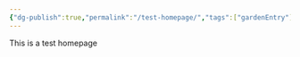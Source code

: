 ```yaml
---
{"dg-publish":true,"permalink":"/test-homepage/","tags":["gardenEntry"]}
---
```


This is a test homepage